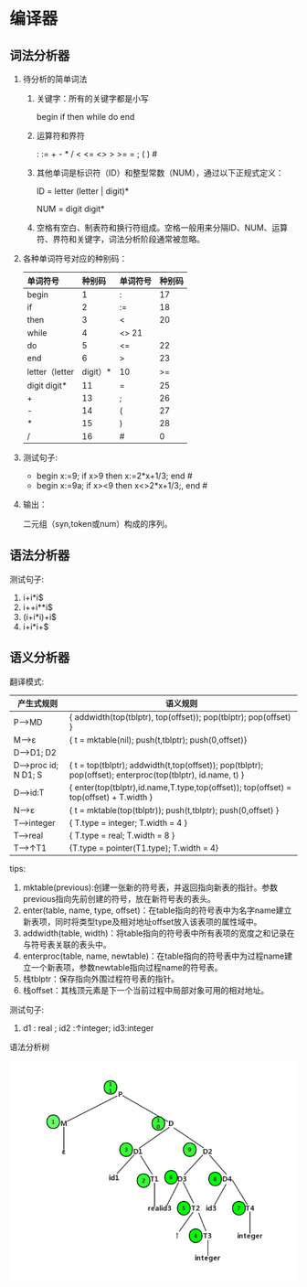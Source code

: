 # 编译器

## 词法分析器
1. 待分析的简单词法
	1. 关键字：所有的关键字都是小写
        
        begin  if  then  while  do  end
    2. 运算符和界符
    
        :  :=  +  -  *  /  <  <=  <>  >  >=  =  ;  (  )  #
    3. 其他单词是标识符（ID）和整型常数（NUM），通过以下正规式定义：
    
    	ID = letter (letter | digit)*
    	
       NUM = digit digit*
    4. 空格有空白、制表符和换行符组成。空格一般用来分隔ID、NUM、运算符、界符和关键字，词法分析阶段通常被忽略。

2. 各种单词符号对应的种别码：

    单词符号 | 种别码 | 单词符号 | 种别码
    --- | --- | --- | ---
    begin | 1 | : | 17
    if | 2 | := | 18
    then | 3 | < | 20
    while | 4 | <>  21
    do | 5 | <= | 22
    end | 6 | > | 23
    letter（letter|digit）* | 10 | >= | 24
    digit digit* | 11 | = | 25
    \+ | 13 | ; | 26
    \- | 14 | ( | 27
    \* | 15 | ) | 28
    / | 16 | # | 0

3. 测试句子:

    - begin x:=9; if x>9 then x:=2*x+1/3; end #
    - begin x:=9a; if x><9 then x<>2*x+1/3;, end #

4. 输出：
    
    二元组（syn,token或num）构成的序列。

## 语法分析器

测试句子:
1. i+i*i$
2. i++i**i$
3. (i+i*i)+i$
4. i+i*i+$

## 语义分析器

翻译模式:

产生式规则 | 语义规则
--- | ---
P—>MD|{ addwidth(top(tblptr), top(offset)); pop(tblptr); pop(offset) }
M—>ε | { t = mktable(nil); push(t,tblptr); push(0,offset)}
D—>D1; D2 | 
D—>proc id; N D1; S | { t = top(tblptr); addwidth(t,top(offset)); pop(tblptr); pop(offset); enterproc(top(tblptr), id.name, t) }
D—>id:T | { enter(top(tblptr),id.name,T.type,top(offset)); top(offset) = top(offset) + T.width }
N—>ε | { t = mktable(top(tblptr)); push(t,tblptr); push(0,offset) }
T—>integer | { T.type = integer; T.width = 4 }
T—>real | { T.type = real; T.width = 8 }
T—>↑T1 | {T.type = pointer(T1.type); T.width = 4}

tips:
1. mktable(previous):创建一张新的符号表，并返回指向新表的指针。参数previous指向先前创建的符号，放在新符号表的表头。
2. enter(table, name, type, offset)：在table指向的符号表中为名字name建立新表项，同时将类型type及相对地址offset放入该表项的属性域中。
3. addwidth(table, width)：将table指向的符号表中所有表项的宽度之和记录在与符号表关联的表头中。
4. enterproc(table, name, newtable)：在table指向的符号表中为过程name建立一个新表项，参数newtable指向过程name的符号表。
5. 栈tblptr：保存指向外围过程符号表的指针。
6. 栈offset：其栈顶元素是下一个当前过程中局部对象可用的相对地址。

测试句子:
1. d1 : real ; id2 :↑integer; id3:integer

语法分析树

![语法分析树](syntax-analysis-tree.png)